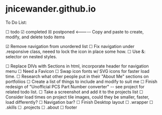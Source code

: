 # jnicewander.github.io

To Do List:

☐ todo ☑ completed ☒ postponed   <----- Copy and paste to create, modify, and delete todo items

☑ Remove navigation from unordered list 
☐ Fix navigation under .responsive class,   neeed to lock the icon in place some     how.
☐ Use &: selector on nested styles.

☐ Replace DIVs with Sections in html, incorporate header for navigation menu
☐ Need a Favicon
☐ Swap icon fonts w/ SVG icons for faster load time.
☐ Research what other people put in their "About Me" sections on portfoliios
    ☐ Create a list of things to include and modify to suit me
☐ Finish redesign of "Unofficial PCS Part Number converter" -- see project for related todo list.
    ☐ Take a screenshot and add it to the projects list
☐ Consider load times on project tile images, could they be smaller, faster, load differently?
☐ Navigation bar?
☐ Finish Desktop layout
    ☐ .wrapper
    ☐ .skills
    ☐ .projects
    ☐ .about
    ☐ footer